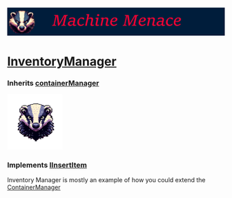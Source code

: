 ![banner](https://github.com/williamjseim/williamjseim/blob/main/Documentation/MarkdownBanner.png)
# [InventoryManager](../Inventory/InventoryManager.cs)

### Inherits [containerManager](./ContainerManager.md)
![Watermark](https://github.com/williamjseim/williamjseim/blob/main/Documentation/MarkDownWatermark.png)

### Implements [IInsertItem](../Inventory/Scripts/IInsertItem.cs)

Inventory Manager is mostly an example of how you could extend the [ContainerManager](ContainerManager.md)